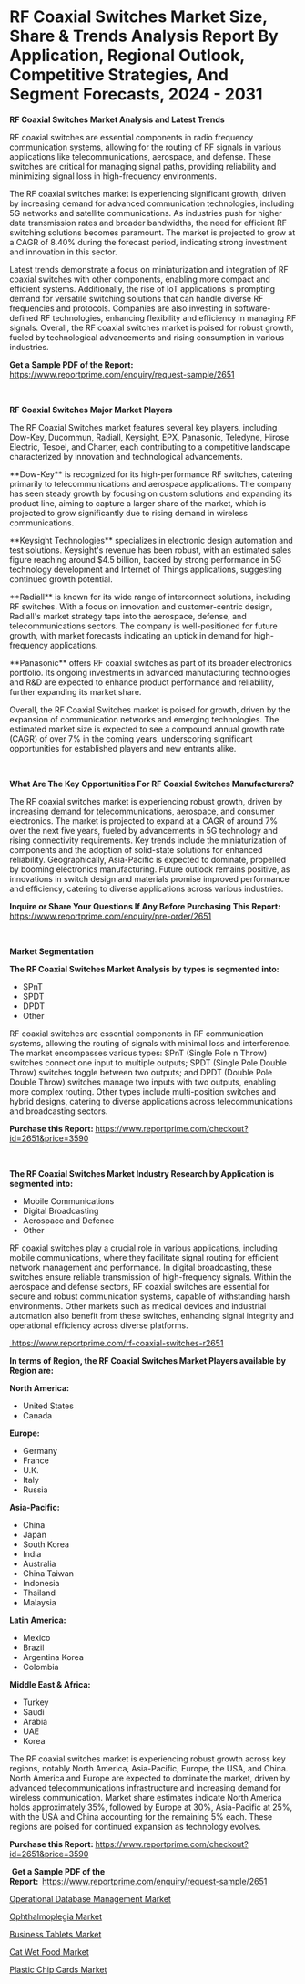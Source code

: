 <p><h1>RF Coaxial Switches Market Size, Share & Trends Analysis Report By Application, Regional Outlook, Competitive Strategies, And Segment Forecasts, 2024 - 2031</h1></p><p><strong>RF Coaxial Switches Market Analysis and Latest Trends</strong></p>
<p><p>RF coaxial switches are essential components in radio frequency communication systems, allowing for the routing of RF signals in various applications like telecommunications, aerospace, and defense. These switches are critical for managing signal paths, providing reliability and minimizing signal loss in high-frequency environments.</p><p>The RF coaxial switches market is experiencing significant growth, driven by increasing demand for advanced communication technologies, including 5G networks and satellite communications. As industries push for higher data transmission rates and broader bandwidths, the need for efficient RF switching solutions becomes paramount. The market is projected to grow at a CAGR of 8.40% during the forecast period, indicating strong investment and innovation in this sector.</p><p>Latest trends demonstrate a focus on miniaturization and integration of RF coaxial switches with other components, enabling more compact and efficient systems. Additionally, the rise of IoT applications is prompting demand for versatile switching solutions that can handle diverse RF frequencies and protocols. Companies are also investing in software-defined RF technologies, enhancing flexibility and efficiency in managing RF signals. Overall, the RF coaxial switches market is poised for robust growth, fueled by technological advancements and rising consumption in various industries.</p></p>
<p><strong>Get a Sample PDF of the Report:&nbsp;</strong> <a href="https://www.reportprime.com/enquiry/request-sample/2651?utm_campaign=63&utm_medium=2&utm_source=Github&utm_content=ia&utm_term=15112024&utm_id=rf-coaxial-switches">https://www.reportprime.com/enquiry/request-sample/2651</a></p>
<p>&nbsp;</p>
<p><strong>RF Coaxial Switches Major Market Players</strong></p>
<p><p>The RF Coaxial Switches market features several key players, including Dow-Key, Ducommun, Radiall, Keysight, EPX, Panasonic, Teledyne, Hirose Electric, Tesoel, and Charter, each contributing to a competitive landscape characterized by innovation and technological advancements.</p><p>**Dow-Key** is recognized for its high-performance RF switches, catering primarily to telecommunications and aerospace applications. The company has seen steady growth by focusing on custom solutions and expanding its product line, aiming to capture a larger share of the market, which is projected to grow significantly due to rising demand in wireless communications.</p><p>**Keysight Technologies** specializes in electronic design automation and test solutions. Keysight's revenue has been robust, with an estimated sales figure reaching around $4.5 billion, backed by strong performance in 5G technology development and Internet of Things applications, suggesting continued growth potential.</p><p>**Radiall** is known for its wide range of interconnect solutions, including RF switches. With a focus on innovation and customer-centric design, Radiall's market strategy taps into the aerospace, defense, and telecommunications sectors. The company is well-positioned for future growth, with market forecasts indicating an uptick in demand for high-frequency applications.</p><p>**Panasonic** offers RF coaxial switches as part of its broader electronics portfolio. Its ongoing investments in advanced manufacturing technologies and R&D are expected to enhance product performance and reliability, further expanding its market share.</p><p>Overall, the RF Coaxial Switches market is poised for growth, driven by the expansion of communication networks and emerging technologies. The estimated market size is expected to see a compound annual growth rate (CAGR) of over 7% in the coming years, underscoring significant opportunities for established players and new entrants alike.</p></p>
<p>&nbsp;</p>
<p><strong>What Are The Key Opportunities For RF Coaxial Switches Manufacturers?</strong></p>
<p><p>The RF coaxial switches market is experiencing robust growth, driven by increasing demand for telecommunications, aerospace, and consumer electronics. The market is projected to expand at a CAGR of around 7% over the next five years, fueled by advancements in 5G technology and rising connectivity requirements. Key trends include the miniaturization of components and the adoption of solid-state solutions for enhanced reliability. Geographically, Asia-Pacific is expected to dominate, propelled by booming electronics manufacturing. Future outlook remains positive, as innovations in switch design and materials promise improved performance and efficiency, catering to diverse applications across various industries.</p></p>
<p><strong>Inquire or Share Your Questions If Any Before Purchasing This Report:</strong> <a href="https://www.reportprime.com/enquiry/pre-order/2651?utm_campaign=63&utm_medium=2&utm_source=Github&utm_content=ia&utm_term=15112024&utm_id=rf-coaxial-switches">https://www.reportprime.com/enquiry/pre-order/2651</a></p>
<p>&nbsp;</p>
<p><strong>Market Segmentation</strong></p>
<p><strong>The RF Coaxial Switches Market Analysis by types is segmented into:</strong></p>
<p><ul><li>SPnT</li><li>SPDT</li><li>DPDT</li><li>Other</li></ul></p>
<p><p>RF coaxial switches are essential components in RF communication systems, allowing the routing of signals with minimal loss and interference. The market encompasses various types: SPnT (Single Pole n Throw) switches connect one input to multiple outputs; SPDT (Single Pole Double Throw) switches toggle between two outputs; and DPDT (Double Pole Double Throw) switches manage two inputs with two outputs, enabling more complex routing. Other types include multi-position switches and hybrid designs, catering to diverse applications across telecommunications and broadcasting sectors.</p></p>
<p><strong>Purchase this Report:&nbsp;</strong><a href="https://www.reportprime.com/checkout?id=2651&price=3590&utm_campaign=63&utm_medium=2&utm_source=Github&utm_content=ia&utm_term=15112024&utm_id=rf-coaxial-switches">https://www.reportprime.com/checkout?id=2651&price=3590</a></p>
<p>&nbsp;</p>
<p><strong>The RF Coaxial Switches Market Industry Research by Application is segmented into:</strong></p>
<p><ul><li>Mobile Communications</li><li>Digital Broadcasting</li><li>Aerospace and Defence</li><li>Other</li></ul></p>
<p><p>RF coaxial switches play a crucial role in various applications, including mobile communications, where they facilitate signal routing for efficient network management and performance. In digital broadcasting, these switches ensure reliable transmission of high-frequency signals. Within the aerospace and defense sectors, RF coaxial switches are essential for secure and robust communication systems, capable of withstanding harsh environments. Other markets such as medical devices and industrial automation also benefit from these switches, enhancing signal integrity and operational efficiency across diverse platforms.</p></p>
<p><a href="https://www.reportprime.com/rf-coaxial-switches-r2651?utm_campaign=63&utm_medium=2&utm_source=Github&utm_content=ia&utm_term=15112024&utm_id=rf-coaxial-switches">&nbsp;https://www.reportprime.com/rf-coaxial-switches-r2651</a></p>
<p><strong>In terms of Region, the RF Coaxial Switches Market Players available by Region are:</strong></p>
<p>
    <p> <strong> North America: </strong>
        <ul>
            <li>United States</li>
            <li>Canada</li>
        </ul>
        </p> 
    <p> <strong> Europe: </strong>
        <ul>
            <li>Germany</li>
            <li>France</li>
            <li>U.K.</li>
            <li>Italy</li>
            <li>Russia</li>
        </ul>
        </p> 
    <p> <strong> Asia-Pacific: </strong>
        <ul>
            <li>China</li>
            <li>Japan</li>
            <li>South Korea</li>
            <li>India</li>
            <li>Australia</li>
            <li>China Taiwan</li>
            <li>Indonesia</li>
            <li>Thailand</li>
            <li>Malaysia</li>
        </ul>
        </p> 
    <p> <strong> Latin America: </strong>
        <ul>
            <li>Mexico</li>
            <li>Brazil</li>
            <li>Argentina Korea</li>
            <li>Colombia</li>
        </ul>
        </p> 
    <p> <strong> Middle East & Africa: </strong>
        <ul>
            <li>Turkey</li>
            <li>Saudi</li>
            <li>Arabia</li>
            <li>UAE</li>
            <li>Korea</li>
        </ul>
    </p>
    </p>
<p><p>The RF coaxial switches market is experiencing robust growth across key regions, notably North America, Asia-Pacific, Europe, the USA, and China. North America and Europe are expected to dominate the market, driven by advanced telecommunications infrastructure and increasing demand for wireless communication. Market share estimates indicate North America holds approximately 35%, followed by Europe at 30%, Asia-Pacific at 25%, with the USA and China accounting for the remaining 5% each. These regions are poised for continued expansion as technology evolves.</p></p>
<p><strong>Purchase this Report: </strong><a href="https://www.reportprime.com/checkout?id=2651&price=3590&utm_campaign=63&utm_medium=2&utm_source=Github&utm_content=ia&utm_term=15112024&utm_id=rf-coaxial-switches">https://www.reportprime.com/checkout?id=2651&price=3590</a></p>
<p>&nbsp;<strong>Get a Sample PDF of the Report:&nbsp;&nbsp;</strong><a href="https://www.reportprime.com/enquiry/request-sample/2651?utm_campaign=63&utm_medium=2&utm_source=Github&utm_content=ia&utm_term=15112024&utm_id=rf-coaxial-switches">https://www.reportprime.com/enquiry/request-sample/2651</a></p>
<p><strong></strong></p>
<p><p><a href="https://issuu.com/reportprime-2/docs/operational-database-management-mar_e5f603eff3a44a?utm_campaign=63&utm_medium=2&utm_source=Github&utm_content=ia&utm_term=15112024&utm_id=rf-coaxial-switches">Operational Database Management Market</a></p><p><a href="https://issuu.com/reportprime-2/docs/ophthalmoplegia-market-size-2030.pp_494fa1c8382d71?utm_campaign=63&utm_medium=2&utm_source=Github&utm_content=ia&utm_term=15112024&utm_id=rf-coaxial-switches">Ophthalmoplegia Market</a></p><p><a href="https://github.com/JubayerMia832/Market-Research-Report-List-1/blob/main/business-tablets-market.md?utm_campaign=63&utm_medium=2&utm_source=Github&utm_content=ia&utm_term=15112024&utm_id=rf-coaxial-switches">Business Tablets Market</a></p><p><a href="https://www.linkedin.com/pulse/analyzing-global-cat-wet-food-market-growth-prospects-future-forecast-v08lc?utm_campaign=63&utm_medium=2&utm_source=Github&utm_content=ia&utm_term=15112024&utm_id=rf-coaxial-switches">Cat Wet Food Market</a></p><p><a href="https://github.com/ygfu6u/Market-Research-Report-List-1/blob/main/plastic-chip-cards-market.md?utm_campaign=63&utm_medium=2&utm_source=Github&utm_content=ia&utm_term=15112024&utm_id=rf-coaxial-switches">Plastic Chip Cards Market</a></p></p>